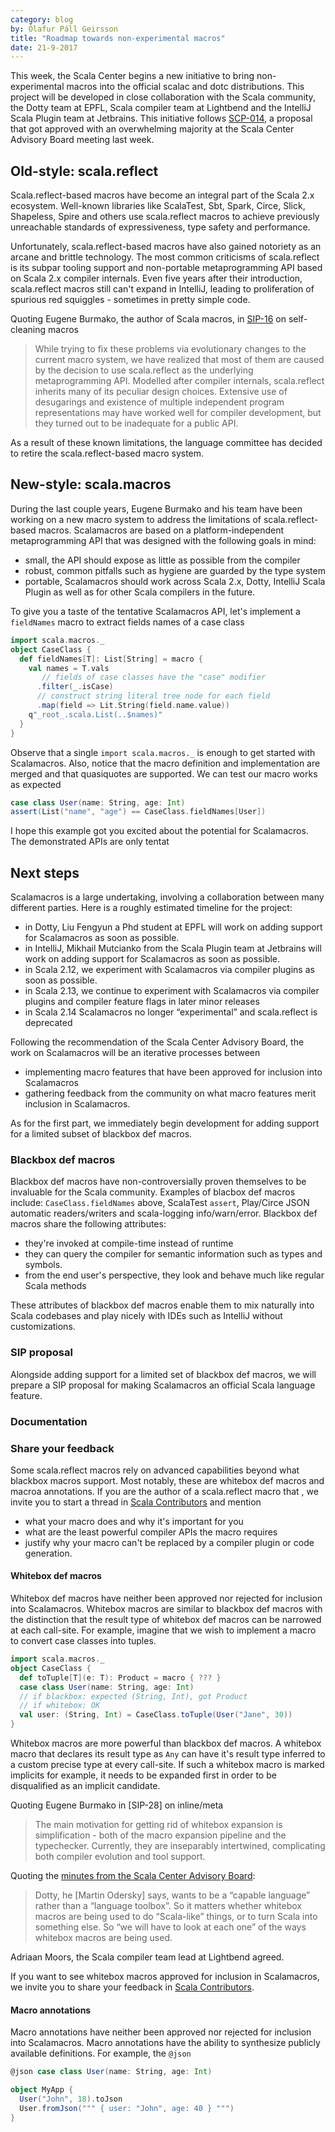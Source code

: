 ```yaml
---
category: blog
by: Ólafur Páll Geirsson
title: "Roadmap towards non-experimental macros"
date: 21-9-2017
---
```


This week, the Scala Center begins a new initiative to bring
non-experimental macros into the official scalac and dotc distributions.
This project will be developed in close collaboration with the Scala community,
the Dotty team at EPFL, Scala compiler team at Lightbend and the IntelliJ Scala
Plugin team at Jetbrains.
This initiative follows [SCP-014], a proposal that got approved with an
overwhelming majority at the Scala Center Advisory Board meeting last week.

## Old-style: scala.reflect

Scala.reflect-based macros have become an integral part of the Scala 2.x ecosystem.
Well-known libraries like ScalaTest, Sbt, Spark, Circe, Slick, Shapeless,
Spire and others use scala.reflect macros to achieve previously unreachable
standards of expressiveness, type safety and performance.

Unfortunately, scala.reflect-based macros have also gained notoriety as an
arcane and brittle technology.
The most common criticisms of scala.reflect is its subpar tooling support
and non-portable metaprogramming API based on Scala 2.x compiler internals.
Even five years after their introduction, scala.reflect macros still can't
expand in IntelliJ, leading to proliferation of spurious red squiggles -
sometimes in pretty simple code.

Quoting Eugene Burmako, the author of Scala macros,
in [SIP-16] on self-cleaning macros

> While trying to fix these problems via evolutionary changes to the current
> macro system, we have realized that most of them are caused by the decision
> to use scala.reflect as the underlying metaprogramming API. Modelled after
> compiler internals, scala.reflect inherits many of its peculiar design
> choices. Extensive use of desugarings and existence of multiple independent
> program representations may have worked well for compiler development, but
> they turned out to be inadequate for a public API.

As a result of these known limitations, the language committee has decided to
retire the scala.reflect-based macro system.

## New-style: scala.macros

During the last couple years, Eugene Burmako and his team have been working on
a new macro system to address the limitations of scala.reflect-based macros.
Scalamacros are based on a platform-independent metaprogramming API that was
designed with the following goals in mind:

- small, the API should expose as little as possible from the compiler
- robust, common pitfalls such as hygiene are guarded by the type system
- portable, Scalamacros should work across Scala 2.x, Dotty, IntelliJ Scala
  Plugin as well as for other Scala compilers in the future.

To give you a taste of the tentative Scalamacros API, let's implement a `fieldNames`
macro to extract fields names of a case class

```scala
import scala.macros._
object CaseClass {
  def fieldNames[T]: List[String] = macro {
    val names = T.vals
       // fields of case classes have the "case" modifier
      .filter(_.isCase)
      // construct string literal tree node for each field
      .map(field => Lit.String(field.name.value))
    q"_root_.scala.List(..$names)"
  }
}
```

Observe that a single `import scala.macros._` is enough to get started with
Scalamacros.
Also, notice that the macro definition and implementation are merged and that
quasiquotes are supported.
We can test our macro works as expected

```scala
case class User(name: String, age: Int)
assert(List("name", "age") == CaseClass.fieldNames[User])
```
I hope this example got you excited about the potential for Scalamacros.
The demonstrated APIs are only tentat

## Next steps

Scalamacros is a large undertaking, involving a collaboration between many
different parties.
Here is a roughly estimated timeline for the project:

- in Dotty, Liu Fengyun a Phd student at EPFL will work on adding support
  for Scalamacros as soon as possible.
- in IntelliJ, Mikhail Mutcianko from the Scala Plugin team at Jetbrains will
  work on adding support for Scalamacros as soon as possible.
- in Scala 2.12, we experiment with Scalamacros via compiler plugins
  as soon as possible.
- in Scala 2.13, we continue to experiment with Scalamacros via compiler
  plugins and compiler feature flags in later minor releases
- in Scala 2.14 Scalamacros no longer “experimental” and scala.reflect is
  deprecated

Following the recommendation of the Scala Center Advisory Board, the work on
Scalamacros will be an iterative processes between

-  implementing macro features that have been approved for inclusion into
   Scalamacros
-  gathering feedback from the community on what macro features merit inclusion
   in Scalamacros.

As for the first part, we immediately begin development for adding support for
a limited subset of blackbox def macros.

### Blackbox def macros

Blackbox def macros have non-controversially proven themselves to be invaluable
for the Scala community.
Examples of blacbox def macros include: `CaseClass.fieldNames` above, ScalaTest
`assert`, Play/Circe JSON automatic readers/writers and scala-logging info/warn/error.
Blackbox def macros share the following attributes:

- they're invoked at compile-time instead of runtime
- they can query the compiler for semantic information such as types and symbols.
- from the end user's perspective, they look and behave much like regular Scala
  methods

These attributes of blackbox def macros enable them to mix naturally into
Scala codebases and play nicely with IDEs such as IntelliJ without
customizations.

### SIP proposal

Alongside adding support for a limited set of blackbox def macros,
we will prepare a SIP proposal for making Scalamacros an official Scala
language feature.

### Documentation


### Share your feedback
Some scala.reflect macros rely on advanced capabilities beyond what
blackbox macros support.
Most notably, these are whitebox def macros and macroa annotations.
If you are the author of a scala.reflect macro that 
, we invite you to start a thread
in [Scala Contributors] and mention

- what your macro does and why it's important for you
- what are the least powerful compiler APIs the macro requires
- justify why your macro can't be replaced by a compiler plugin or code
  generation.

#### Whitebox def macros

Whitebox def macros have neither been approved nor rejected for inclusion into
Scalamacros.
Whitebox macros are similar to blackbox def macros with the distinction
that the result type of whitebox def macros can be narrowed at each call-site.
For example, imagine that we wish to implement a macro to convert case classes
into tuples.

```scala
import scala.macros._
object CaseClass {
  def toTuple[T](e: T): Product = macro { ??? }
  case class User(name: String, age: Int)
  // if blackbox: expected (String, Int), got Product
  // if whitebox: OK
  val user: (String, Int) = CaseClass.toTuple(User("Jane", 30))
}
```

Whitebox macros are more powerful than blackbox def macros.
A whitebox macro that declares its result type as `Any`
can have it's result type inferred to a custom precise type at every call-site.
If such a whitebox macro is marked implicits for example, it needs to be expanded
first in order to be disqualified as an implicit candidate.

Quoting Eugene Burmako in [SIP-28] on inline/meta

> The main motivation for getting rid of whitebox expansion is simplification -
> both of the macro expansion pipeline and the typechecker.  Currently, they
> are inseparably intertwined, complicating both compiler evolution and tool
> support.

Quoting the [minutes from the Scala Center Advisory Board][SCP-014]:

> Dotty, he [Martin Odersky] says, wants to be a “capable language” rather than
> a “language toolbox”. So it matters whether whitebox macros are being used to do
> “Scala-like” things, or to turn Scala into something else. So “we will have
> to look at each one” of the ways whitebox macros are being used. 

Adriaan Moors, the Scala compiler team lead at Lightbend agreed.

If you want to see whitebox macros approved for inclusion in Scalamacros,
we invite you to share your feedback in [Scala Contributors].

#### Macro annotations

Macro annotations have neither been approved nor rejected for inclusion into
Scalamacros.
Macro annotations have the ability to synthesize publicly available definitions.
For example, the `@json`
```scala
@json case class User(name: String, age: Int)

object MyApp {
  User("John", 18).toJson
  User.fromJson(""" { user: "John", age: 40 } """)
}
```

[Scala Contributors]: https://contributors.scala-lang.org/
[fundep materialization]: https://docs.scala-lang.org/overviews/macros/implicits.html#fundep-materialization
[Scala Macros]: https://github.com/scalamacros/scalamacros
[scalamacros/scalamacros]: https://github.com/scalamacros/scalamacros
[minutes]: https://scala.epfl.ch/minutes/2017/09/12/september-12-2017.html
[SCP-014]: https://scala.epfl.ch/minutes/2017/09/12/september-12-2017.html#scp-014-production-ready-scalamacrosscalamacros
[SIP-16]: https://github.com/scala/docs.scala-lang/pull/57#issuecomment-239210760
